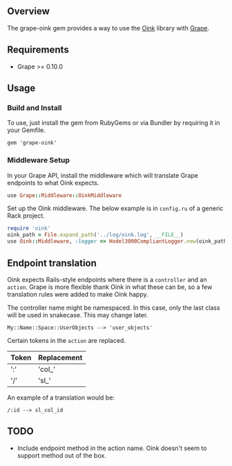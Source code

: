 ## Overview

The grape-oink gem provides a way to use the [Oink](https://github.com/noahd1/oink) library with [Grape](https://github.com/intridea/grape).

## Requirements

* Grape >= 0.10.0

## Usage

### Build and Install

To use, just install the gem from RubyGems or via Bundler by requiring it in your Gemfile.

```
gem 'grape-oink'
```

### Middleware Setup

In your Grape API, install the middleware which will translate Grape endpoints to what Oink expects.

```ruby
use Grape::Middleware::OinkMiddleware
```

Set up the Oink middleware. The below example is in `config.ru` of a generic Rack project.

```ruby
require 'oink'
oink_path = File.expand_path('../log/oink.log', __FILE__)
use Oink::Middleware, :logger => Hodel3000CompliantLogger.new(oink_path)
```

## Endpoint translation

Oink expects Rails-style endpoints where there is a `controller` and an `action`. Grape is more flexible
thank Oink in what these can be, so a few translation rules were added to make Oink happy.

The controller name might be namespaced. In this case, only the last class will be used in snakecase. This may change later.

```
My::Name::Space::UserObjects --> 'user_objects'
```

Certain tokens in the `action` are replaced.

Token | Replacement
----- | -----------
 ':'  |    'col_'
 '/'  |    'sl_'

An example of a translation would be:

```
/:id --> sl_col_id
```

## TODO

* Include endpoint method in the action name. Oink doesn't seem to support method out of the box.
